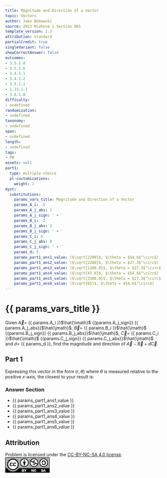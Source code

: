 ```yaml
---
title: Magnitude and Direction of a Vector
topic: Vectors
author: Jake Bobowski
source: 2013 Midterm 1 Section 001
template_version: 1.3
attribution: standard
partialCredit: true
singleVariant: false
showCorrectAnswer: false
outcomes:
- 3.5.1.0
- 3.5.1.6
- 3.4.1.1
- 3.4.1.2
- 3.5.1.1
- 1.13.1.1
- 3.6.1.0
difficulty:
- undefined
randomization:
- undefined
taxonomy:
- undefined
span:
- undefined
length:
- undefined
tags:
- PW
assets: null
part1:
  type: multiple-choice
  pl-customizations:
    weight: 1
myst:
  substitutions:
    params_vars_title: Magnitude and Direction of a Vector
    params_A_i: -5
    params_A_j_abs: 1
    params_A_j_sign: ' + '
    params_B_i: -2
    params_B_j_abs: 3
    params_B_j_sign: ' + '
    params_C_i: 6
    params_C_j_abs: 8
    params_C_j_sign: ' + '
    params_d: 5
    params_part1_ans1_value: ($\sqrt{2200}$, $\theta = $54.6$^\circ$)
    params_part1_ans2_value: ($\sqrt{2200}$, $\theta = $27.3$^\circ$)
    params_part1_ans3_value: ($\sqrt{1100.0}$, $\theta = $27.3$^\circ$)
    params_part1_ans4_value: ($\sqrt{47.0}$, $\theta = $54.6$^\circ$)
    params_part1_ans5_value: ($\sqrt{3300.0}$, $\theta = $27.3$^\circ$)
    params_part1_ans6_value: ($\sqrt{65}$, $\theta = $54.6$^\circ$)
---
```

# {{ params_vars_title }}
Given $\vec{A} =$ {{ params.A_i }}$\hat{\imath}$ {{params.A_j_sign}} {{ params.A_j_abs}}$\hat{\jmath}$, $\vec{B} =$ {{ params.B_i }}$\hat{\imath}$ {{params.B_j_sign}} {{ params.B_j_abs}}$\hat{\jmath}$, $\vec{C} =$ {{ params.C_i }}$\hat{\imath}$ {{params.C_j_sign}} {{ params.C_j_abs}}$\hat{\jmath}$ and $d=$ {{ params_d }}, find the magnitude and direction of $\vec{A}-\vec{B}+d\vec{C}$.

## Part 1

Expressing this vector in the form $(r,\theta)$ where $\theta$ is measured relative to the positive $x$-axis, the closest to your result is:

### Answer Section

- {{ params_part1_ans1_value }}
- {{ params_part1_ans2_value }}
- {{ params_part1_ans3_value }}
- {{ params_part1_ans4_value }}
- {{ params_part1_ans5_value }}
- {{ params_part1_ans6_value }}

## Attribution

Problem is licensed under the [CC-BY-NC-SA 4.0 license](https://creativecommons.org/licenses/by-nc-sa/4.0/).<br> ![The Creative Commons 4.0 license requiring attribution-BY, non-commercial-NC, and share-alike-SA license.](https://raw.githubusercontent.com/firasm/bits/master/by-nc-sa.png)